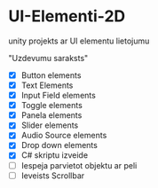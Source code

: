 # UI-Elementi-2D
unity projekts ar UI elementu lietojumu

"Uzdevumu saraksts"
- [x] Button elements
- [x] Text Elements
- [x] Input Field elements
- [x] Toggle elements
- [x] Panela elements
- [x] Slider elements
- [x] Audio Source elements
- [x] Drop down elements
- [x]  C# skriptu izveide
- [ ]  Iespeja parvietot objektu ar peli
- [ ]  Ieveists Scrollbar
